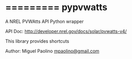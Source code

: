 =========
pypvwatts
=========

A NREL PVWAtts API Python wrapper

API Doc: http://developer.nrel.gov/docs/solar/pvwatts-v4/

This library provides shortcuts

Author: Miguel Paolino <mpaolino@gmail.com>

